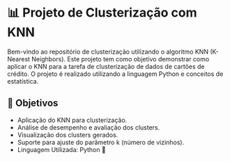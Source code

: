 # 📊 Projeto de Clusterização com KNN

Bem-vindo ao repositório de clusterização utilizando o algoritmo KNN (K-Nearest Neighbors). Este projeto tem como objetivo demonstrar como aplicar o KNN para a tarefa de clusterização de dados de cartões de crédito. O projeto é realizado utilizando a linguagem Python e conceitos de estatística.

## 🎯 Objetivos 

- Aplicação do KNN para clusterização.
- Análise de desempenho e avaliação dos clusters.
- Visualização dos clusters gerados.
- Suporte para ajuste do parâmetro k (número de vizinhos).
- Linguagem Utilizada: Python 🐍

   
